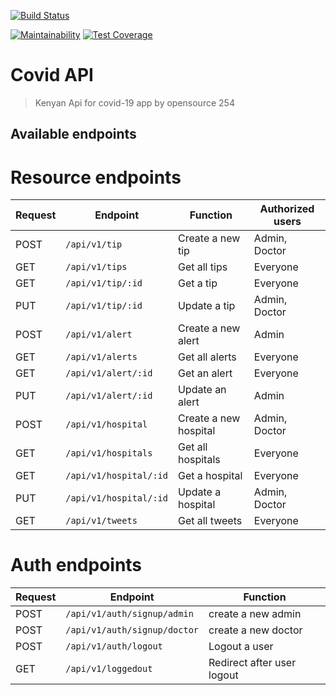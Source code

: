 [![Build Status](https://travis-ci.com/opensource254/covidapi.svg?token=M28wXsmheKa6yj9vkVbA&branch=master)](https://travis-ci.com/opensource254/covidapi)

[![Maintainability](https://api.codeclimate.com/v1/badges/13634f1f5aa1fb60f43a/maintainability)](https://codeclimate.com/repos/5ea2c577484e0001a200a2ea/maintainability)
[![Test Coverage](https://api.codeclimate.com/v1/badges/13634f1f5aa1fb60f43a/test_coverage)](https://codeclimate.com/repos/5ea2c577484e0001a200a2ea/test_coverage)

# Covid API

> Kenyan Api for covid-19 app by opensource 254

## Available endpoints

# Resource endpoints

| Request | Endpoint               | Function              | Authorized users |
| ------- | ---------------------- | --------------------- | ---------------- |
| POST    | `/api/v1/tip`          | Create a new tip      | Admin, Doctor    |
| GET     | `/api/v1/tips`         | Get all tips          | Everyone         |
| GET     | `/api/v1/tip/:id`      | Get a tip             | Everyone         |
| PUT     | `/api/v1/tip/:id`      | Update a tip          | Admin, Doctor    |
| POST    | `/api/v1/alert`        | Create a new alert    | Admin            |
| GET     | `/api/v1/alerts`       | Get all alerts        | Everyone         |
| GET     | `/api/v1/alert/:id`    | Get an alert          | Everyone         |
| PUT     | `/api/v1/alert/:id`    | Update an alert       | Admin            |
| POST    | `/api/v1/hospital`     | Create a new hospital | Admin, Doctor    |
| GET     | `/api/v1/hospitals`    | Get all hospitals     | Everyone         |
| GET     | `/api/v1/hospital/:id` | Get a hospital        | Everyone         |
| PUT     | `/api/v1/hospital/:id` | Update a hospital     | Admin, Doctor    |
| GET     | `/api/v1/tweets`       | Get all tweets        | Everyone         |

# Auth endpoints

| Request | Endpoint                     | Function                   |
| ------- | ---------------------------- | -------------------------- |
| POST    | `/api/v1/auth/signup/admin`  | create a new admin         |
| POST    | `/api/v1/auth/signup/doctor` | create a new doctor        |
| POST    | `/api/v1/auth/logout`        | Logout a user              |
| GET     | `/api/v1/loggedout`          | Redirect after user logout |
